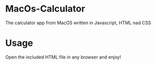 # MacOs-Calculator
The calculator app from MacOS written in Javascript, HTML nad CSS

# Usage
Open the included HTML file in any browser and enjoy!
